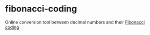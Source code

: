 # fibonacci-coding
Online conversion tool between decimal numbers and their [Fibonacci coding](https://en.wikipedia.org/wiki/Fibonacci_coding)
